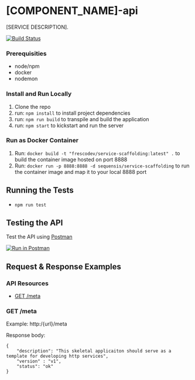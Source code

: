 # [COMPONENT_NAME]-api

[SERVICE DESCRIPTION].

[![Build Status](https://travis-ci.org/FrescoDev/service-container-scaffolding.svg?branch=master)](https://travis-ci.org/FrescoDev/service-container-scaffolding)

### Prerequisities

* node/npm
* docker
* nodemon

### Install and Run Locally

1. Clone the repo
2. run: ```npm install``` to install project dependencies
3. run: ```npm run build``` to transpile and build the application
4. run: ```npm start``` to kickstart and run the server

### Run as Docker Container

1. Run: ```docker build -t "frescodev/service-scaffolding:latest" .``` to build the container image hosted on port 8888
2. Run: ```docker run -p 8888:8888 -d sequensis/service-scaffolding``` to run the container image and map it to your local 8888 port

## Running the Tests

- ```npm run test```

## Testing the API

Test the API using [Postman](https://www.getpostman.com/collections/{id})

[![Run in Postman](https://run.pstmn.io/button.svg)](https://app.getpostman.com/run-collection/{id})

## Request & Response Examples

### API Resources

  - [GET /meta](#get-meta)

### GET /meta

Example: http:/{url}/meta

Response body:

    {
        "description": "This skeletal applicaiton should serve as a template for developing http services",
        "version" : "v1",
        "status": "ok"
    }

